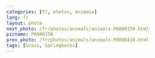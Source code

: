 ```yaml
---
categories: [fr, photos, animaux]
lang: fr
layout: photo
next_photo: /fr/photos/animals/animals-P0000159.html
picname: P0000158
prev_photo: /fr/photos/animals/animals-P0000410.html
tags: [Grass, Springbocks]
---
```

